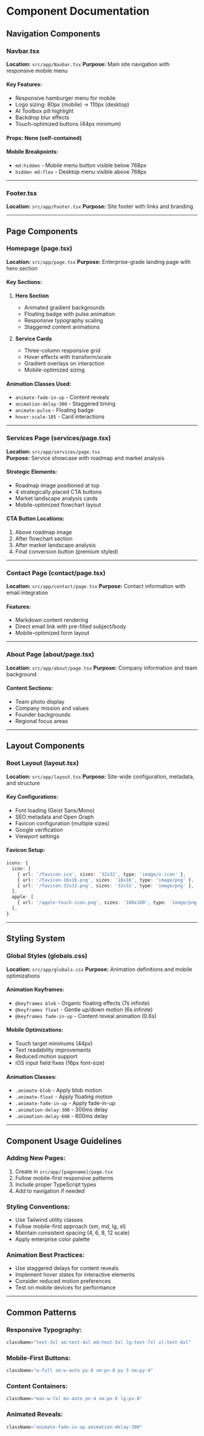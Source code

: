 # Component Documentation

## Navigation Components

### Navbar.tsx
**Location:** `src/app/Navbar.tsx`
**Purpose:** Main site navigation with responsive mobile menu

#### Key Features:
- Responsive hamburger menu for mobile
- Logo sizing: 80px (mobile) → 110px (desktop)
- AI Toolbox pill highlight
- Backdrop blur effects
- Touch-optimized buttons (44px minimum)

#### Props: None (self-contained)

#### Mobile Breakpoints:
- `md:hidden` - Mobile menu button visible below 768px
- `hidden md:flex` - Desktop menu visible above 768px

---

### Footer.tsx  
**Location:** `src/app/Footer.tsx`
**Purpose:** Site footer with links and branding

---

## Page Components

### Homepage (page.tsx)
**Location:** `src/app/page.tsx`
**Purpose:** Enterprise-grade landing page with hero section

#### Key Sections:
1. **Hero Section**
   - Animated gradient backgrounds
   - Floating badge with pulse animation
   - Responsive typography scaling
   - Staggered content animations

2. **Service Cards**
   - Three-column responsive grid
   - Hover effects with transform/scale
   - Gradient overlays on interaction
   - Mobile-optimized sizing

#### Animation Classes Used:
- `animate-fade-in-up` - Content reveals
- `animation-delay-300` - Staggered timing
- `animate-pulse` - Floating badge
- `hover:scale-105` - Card interactions

---

### Services Page (services/page.tsx)
**Location:** `src/app/services/page.tsx`  
**Purpose:** Service showcase with roadmap and market analysis

#### Strategic Elements:
- Roadmap image positioned at top
- 4 strategically placed CTA buttons
- Market landscape analysis cards
- Mobile-optimized flowchart layout

#### CTA Button Locations:
1. Above roadmap image
2. After flowchart section  
3. After market landscape analysis
4. Final conversion button (premium styled)

---

### Contact Page (contact/page.tsx)
**Location:** `src/app/contact/page.tsx`
**Purpose:** Contact information with email integration

#### Features:
- Markdown content rendering
- Direct email link with pre-filled subject/body
- Mobile-optimized form layout

---

### About Page (about/page.tsx)
**Location:** `src/app/about/page.tsx`
**Purpose:** Company information and team background

#### Content Sections:
- Team photo display
- Company mission and values
- Founder backgrounds
- Regional focus areas

---

## Layout Components

### Root Layout (layout.tsx)
**Location:** `src/app/layout.tsx`
**Purpose:** Site-wide configuration, metadata, and structure

#### Key Configurations:
- Font loading (Geist Sans/Mono)
- SEO metadata and Open Graph
- Favicon configuration (multiple sizes)
- Google verification
- Viewport settings

#### Favicon Setup:
```typescript
icons: {
  icon: [
    { url: '/favicon.ico', sizes: '32x32', type: 'image/x-icon' },
    { url: '/favicon-16x16.png', sizes: '16x16', type: 'image/png' },
    { url: '/favicon-32x32.png', sizes: '32x32', type: 'image/png' },
  ],
  apple: [
    { url: '/apple-touch-icon.png', sizes: '180x180', type: 'image/png' },
  ],
}
```

---

## Styling System

### Global Styles (globals.css)
**Location:** `src/app/globals.css`
**Purpose:** Animation definitions and mobile optimizations

#### Animation Keyframes:
- `@keyframes blob` - Organic floating effects (7s infinite)
- `@keyframes float` - Gentle up/down motion (6s infinite)  
- `@keyframes fade-in-up` - Content reveal animation (0.6s)

#### Mobile Optimizations:
- Touch target minimums (44px)
- Text readability improvements
- Reduced motion support
- iOS input field fixes (16px font-size)

#### Animation Classes:
- `.animate-blob` - Apply blob motion
- `.animate-float` - Apply floating motion
- `.animate-fade-in-up` - Apply fade-in-up
- `.animation-delay-300` - 300ms delay
- `.animation-delay-600` - 600ms delay

---

## Component Usage Guidelines

### Adding New Pages:
1. Create in `src/app/[pagename]/page.tsx`
2. Follow mobile-first responsive patterns
3. Include proper TypeScript types
4. Add to navigation if needed

### Styling Conventions:
- Use Tailwind utility classes
- Follow mobile-first approach (sm, md, lg, xl)
- Maintain consistent spacing (4, 6, 8, 12 scale)
- Apply enterprise color palette

### Animation Best Practices:
- Use staggered delays for content reveals
- Implement hover states for interactive elements
- Consider reduced motion preferences
- Test on mobile devices for performance

---

## Common Patterns

### Responsive Typography:
```typescript
className="text-3xl sm:text-4xl md:text-5xl lg:text-7xl xl:text-8xl"
```

### Mobile-First Buttons:
```typescript
className="w-full sm:w-auto px-6 sm:px-8 py-3 sm:py-4"
```

### Content Containers:
```typescript
className="max-w-7xl mx-auto px-4 sm:px-6 lg:px-8"
```

### Animated Reveals:
```typescript
className="animate-fade-in-up animation-delay-300"
```
